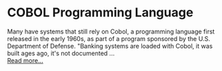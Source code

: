 
# COBOL Programming Language


Many have systems that still rely on Cobol, a programming language first released in the early 1960s, as part of a program sponsored by the U.S. Department of Defense. "Banking systems are loaded with Cobol, it was built ages ago, it's not documented ...  
[Read more...](https://www.msn.com/en-us/finance/-technology/the-invisible--trillion-problem-clunky-old-software/ar-BB1jcbIm)